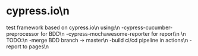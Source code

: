 # cypress.io\n
test framework based on cypress.io\n
using:\n
-cypress-cucumber-preprocessor for BDD\n
-cypress-mochawesome-reporter for report\n
\n
TODO:\n
-merge BDD branch -> master\n
-build ci/cd pipeline in actions\n
-report to pages\n
